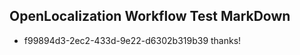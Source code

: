 ## OpenLocalization Workflow Test MarkDown
* f99894d3-2ec2-433d-9e22-d6302b319b39 thanks!

<!--HONumber=Sep16_HO1-->


